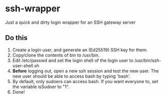 # ssh-wrapper
Just a quick and dirty login wrapper for an SSH gateway server 

## Do this
1.	Create a login user, and generate an (Ed25519) SSH key for them.
2.	Copy/clone the contents of bin to /usr/bin.
3.	Edit /etc/passwd and set the login shell of the login user to /usr/bin/ssh-user-shell.sh
4.	**Before** logging out, open a new ssh session and test the new user. The new user should be able to access bash by typing 'bash'.
5.	By default, only sudoers can access bash. If you want everyone to, set the variable isSudoer to "1".
6.	Done!
